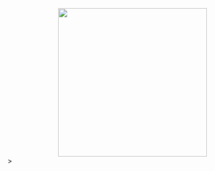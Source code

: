 <div style="text-align: center;">
<img src="https://user-images.githubusercontent.com/757408/46586551-a2578900-ca45-11e8-8626-7f51f9708a2c.png" style="width: 300px">
</div>
>
